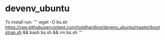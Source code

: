 # devenv_ubuntu
To install run:
'''
wget -O bs.sh https://raw.githubusercontent.com/toddharding/devenv_ubuntu/master/bootstrap.sh && bash bs.sh && rm bs.sh
'''


